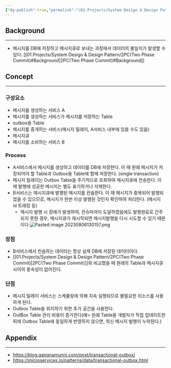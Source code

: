 ```yaml
---
{"dg-publish":true,"permalink":"/01.Projects/System Design & Design Pattern/Transactional Outbox Pattern/","tags":["system_design","db","event_stream","message_broker","dev"],"noteIcon":""}
---
```


## Background
---
- 메시지를 DB에 저장하고 메시지큐로 보내는 과정에서 데이터의 불일치가 발생할 수 있다. [[01.Projects/System Design & Design Pattern/2PC(Two Phase Commit)#Background\|2PC(Two Phase Commit)#Background]]
## Concept
---
### 구성요소
- 메시지를 생성하는 서비스 A
- 메시지를 생성하는 서비스가 메시지를 저장하는 Table
- outbox용 Table
- 메시지를 중개하는 서비스(메시지 릴레이, A서비스 내부에 있을 수도 있음) 
- 메시지큐
- 메시지를 소비하는 서비스 B
### Process
- A서비스에서 메시지를 생성하고 데이터를 DB에 저장한다. 이 때 원래 메시지가 저장되어야 할 Table과 Outbox용 Table에 함께 저장한다. (single transaction)
- 메시지 릴레이는 Outbox Table을 주기적으로 조회하여 메시지큐에 전송한다. 이 때 발행에 성공한 메시지는 별도 표기하거나 삭제한다.
- B서비스는 메시지큐에 발행된 메시지를 컨슘한다. 이 때 메시지가 중복되어 발행되었을 수 있으므로, 메시지가 한번 이상 발행된 것인지 확인하여 처리한다. (메시지 id 트래킹 등)
	- 메시지 발행 시 장애가 발생하여, 컨슈머까지 도달하였음에도 발행완료로 간주되지 못한 경우,  메시지큐가 재시작되면 메시지발행을 다시 시도할 수 있기 때문이다
![Pasted image 20230806130157.png](/img/user/992.-----attachments/Pasted%20image%2020230806130157.png)
### 장점
- B서비스에서 컨슘하는 데이터는 항상 실제 DB에 저장된 데이터이다.
- [[01.Projects/System Design & Design Pattern/2PC(Two Phase Commit)\|2PC(Two Phase Commit)]]와 비교했을 때 원래의 Table과 메시지큐 사이의 종속성이 없어진다.
### 단점
- 메시지 릴레이 서비스는 스케쥴링에 의해 지속 실행되므로 불필요한 리소스를 사용하게 된다.
- Outbox Table을 위지하기 위한 추가 공간을 사용한다.
- OutBox Table 관리 비용이 증가한다(예> 원래 Table을 개발자가 직접 업데이트한 뒤에 Outbox Table에 동일하게 반영하지 않으면, 최신 메시지 발행이 누락된다.)

## Appendix
---
- https://blog.gangnamunni.com/post/transactional-outbox/
- https://microservices.io/patterns/data/transactional-outbox.html
